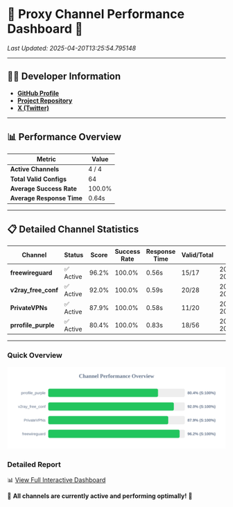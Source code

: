 # 🌟 Proxy Channel Performance Dashboard 🌟

_Last Updated: 2025-04-20T13:25:54.795148_

---

## 👩‍💻 Developer Information

- **[GitHub Profile](https://github.com/4n0nymou3)**  
- **[Project Repository](https://github.com/4n0nymou3/multi-proxy-config-fetcher)**  
- **[X (Twitter)](https://x.com/4n0nymou3)**  

---

## 📊 Performance Overview

| Metric                | Value       |
|-----------------------|-------------|
| **Active Channels**   | 4 / 4       |
| **Total Valid Configs** | 64          |
| **Average Success Rate** | 100.0%      |
| **Average Response Time** | 0.64s       |

---

## 📋 Detailed Channel Statistics

| Channel          | Status     | Score  | Success Rate | Response Time | Valid/Total | Last Success               |
|------------------|------------|--------|--------------|---------------|-------------|----------------------------|
| **freewireguard**  | ✅ Active  | 96.2%  | 100.0% | 0.56s         | 15/17       | 2025-04-20T13:25:54.793414 |
| **v2ray_free_conf**  | ✅ Active  | 92.0%  | 100.0% | 0.59s         | 20/28       | 2025-04-20T13:25:53.597246 |
| **PrivateVPNs**  | ✅ Active  | 87.9%  | 100.0% | 0.58s         | 11/20       | 2025-04-20T13:25:54.202976 |
| **prrofile_purple**  | ✅ Active  | 80.4%  | 100.0% | 0.83s         | 18/56       | 2025-04-20T13:25:52.978302 |

---

### Quick Overview
<div align="center">
  <a href="https://raw.githubusercontent.com/nullluser/NullRepo/refs/heads/main/assets/channel_stats_chart.svg">
    <img src="https://raw.githubusercontent.com/nullluser/NullRepo/refs/heads/main/assets/channel_stats_chart.svg" alt="Source Performance Statistics" width="800">
  </a>
</div>

### Detailed Report
📊 [View Full Interactive Dashboard](https://htmlpreview.github.io/?https://github.com/nullluser/NullRepo/blob/main/assets/performance_report.html)

🎉 **All channels are currently active and performing optimally!** 🎉
